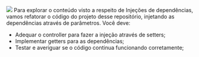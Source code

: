 ![](https://i.imgur.com/xG74tOh.png)
Para explorar o conteúdo visto a respeito de Injeções de dependências, vamos refatorar o código do projeto desse repositório, injetando as dependências através de parâmetros. Você deve:
- Adequar o controller para fazer a injeção através de setters;
- Implementar getters para as dependências;
- Testar e averiguar se o código continua funcionando corretamente;
